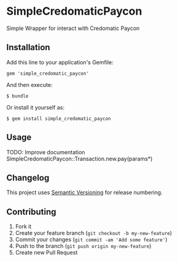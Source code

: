 # SimpleCredomaticPaycon

Simple Wrapper for interact with Credomatic Paycon

## Installation

Add this line to your application's Gemfile:

    gem 'simple_credomatic_paycon'

And then execute:

    $ bundle

Or install it yourself as:

    $ gem install simple_credomatic_paycon

## Usage

TODO: Improve documentation
SimpleCredomaticPaycon::Transaction.new.pay(params*)

## Changelog

This project uses [Semantic Versioning](http://semver.org/) for release numbering.

## Contributing

1. Fork it
2. Create your feature branch (`git checkout -b my-new-feature`)
3. Commit your changes (`git commit -am 'Add some feature'`)
4. Push to the branch (`git push origin my-new-feature`)
5. Create new Pull Request
